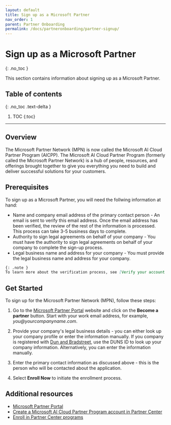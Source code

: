 ```yaml
---
layout: default
title: Sign up as a Microsoft Partner
nav_order: 1
parent: Partner Onboarding
permalink: /docs/partneronboarding/partner-signup/
---
```


# Sign up as a Microsoft Partner
{: .no_toc }

This section contains information about signing up as a Microsoft Partner.

## Table of contents
{: .no_toc .text-delta }

1. TOC
{:toc}

---

## Overview

The Microsoft Partner Network (MPN) is now called the Microsoft AI Cloud Partner Program (AICPP). The Microsoft AI Cloud Partner Program (formerly called the Microsoft Partner Network) is a hub of people, resources, and offerings brought together to give you everything you need to build and deliver successful solutions for your customers.

## Prerequisites

To sign up as a Microsoft Partner, you will need the follwing information at hand:

- Name and company email address of the primary contact person - An email is sent to verify this email address. Once the email address has been verified, the review of the rest of the information is processed. This process can take 3-5 business days to complete.
- Authority to sign legal agreements on behalf of your company - You must have the authority to sign legal agreements on behalf of your company to complete the sign-up process.
- Legal business name and address for your company - You must provide the legal business name and address for your company.

```markdown
{: .note }
To learn more about the verification process, see [Verify your account information when you enroll in a new Partner Center program](https://learn.microsoft.com/en-us/partner-center/verification-responses).
```

## Get Started

To sign up for the Microsoft Partner Network (MPN), follow these steps:

1. Go to the [Microsoft Partner Portal](https://partner.microsoft.com/) website and click on the **Become a partner** button. Start with your work email address, for example, _you@yourcompanyname.com_.

2. Provide your company's legal business details - you can either look up your company profile or enter the information manually. If you company is registered with [Dun and Bradstreet](https://partner.microsoft.com/marketing/usisvshowcase/dunandbrad), use the DUNS ID to look up your company information. Alternatively, you can enter the information manually.

3. Enter the primary contact information as discussed above - this is the person who will be contacted about the application.

4. Select **Enroll Now** to initiate the enrollment process.

## Additional resources

- [Microsoft Partner Portal](https://partner.microsoft.com/)
- [Create a Microsoft AI Cloud Partner Program account in Partner Center](https://learn.microsoft.com/en-us/partner-center/mpn-create-a-partner-center-account)
- [Enroll in Partner Center programs](https://learn.microsoft.com/en-us/partner-center/partner-center-enroll-overview)